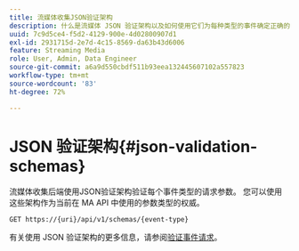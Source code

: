 ```yaml
---
title: 流媒体收集JSON验证架构
description: 什么是流媒体 JSON 验证架构以及如何使用它们为每种类型的事件确定正确的请求正文参数。
uuid: 7c9d5ce4-f5d2-4129-900e-4d02800907d1
exl-id: 2931715d-2e7d-4c15-8569-da63b43d6006
feature: Streaming Media
role: User, Admin, Data Engineer
source-git-commit: a6a9d550cbdf511b93eea132445607102a557823
workflow-type: tm+mt
source-wordcount: '83'
ht-degree: 72%

---
```


# JSON 验证架构{#json-validation-schemas}

流媒体收集后端使用JSON验证架构验证每个事件类型的请求参数。 您可以使用这些架构作为当前在 MA API 中使用的参数类型的权威。

`GET https://{uri}/api/v1/schemas/{event-type}`

有关使用 JSON 验证架构的更多信息，请参阅[验证事件请求](../mc-api-impl/mc-api-validate-reqs.md)。
